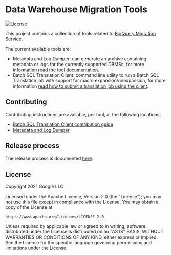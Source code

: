 # Data Warehouse Migration Tools
[![License](https://img.shields.io/badge/License-Apache_2.0-blue.svg)](https://opensource.org/licenses/Apache-2.0)

This project contains a collection of tools related to [BigQuery Migration Service](https://cloud.google.com/bigquery/docs/migration-intro).

The current available tools are:
- Metadata and Log Dumper: can generate an archive containing metadata or logs for the currently supported DBMSs, for more information [read the tool documentation](https://cloud.google.com/bigquery/docs/generate-metadata).
- Batch SQL Translation Client: command line utility to run a Batch SQL Translation job with support for macro expansion/unexpansion, for more information [read how to submit a translation job using the client](https://cloud.google.com/bigquery/docs/batch-sql-translator#submit_a_translation_job).

## Contributing

Contributing instructions are available, per tool, at the following locations:
- [Batch SQL Translation Client contribution guide](client/CONTRIBUTING.md)
- [Metadata and Log Dumper](dumper/CONTRIBUTING.md)

## Release process
The release process is documented [here](http://go/dwh-migration-tools-release).

## License

Copyright 2021 Google LLC

Licensed under the Apache License, Version 2.0 (the "License");
you may not use this file except in compliance with the License.
You may obtain a copy of the License at

    https://www.apache.org/licenses/LICENSE-2.0

Unless required by applicable law or agreed to in writing, software
distributed under the License is distributed on an "AS IS" BASIS,
WITHOUT WARRANTIES OR CONDITIONS OF ANY KIND, either express or implied.
See the License for the specific language governing permissions and
limitations under the License.


